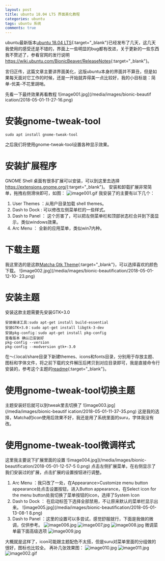 ```yaml
---
layout: post
title: ubuntu 18.04 LTS 界面美化教程
categories: ubuntu
tags: ubuntu 系统
comments: true
---
```



ubuntu最新版本[ubuntu 18.04 LTS](https://www.ubuntu.com/download/desktop){:target="_blank"}已经发布了几天，这几天我使用的感受还是不错的，界面上一些明显的bug都有改进，关于更新的一些东西我不赘述了，参看官网的发行说明<https://wiki.ubuntu.com/BionicBeaver/ReleaseNotes>{:target="_blank"}。

言归正传，这篇文章主要讲界面美化，这版ubuntu本身的界面并不算丑，但是如果每天面对它工作的时候，还是一开始就弄得美一点比较好，我的小目标是：简单-优美-不花里胡哨。

先看一下最终效果再看教程
![image001.jpg](/media/images/bionic-beautif
ication/2018-05-01-11-27-16.png)

# 安装gnome-tweak-tool
```shell
sudo apt install gnome-tweak-tool
```
之后我们将使用gnome-tweak-tool设置各种显示效果。

# 安装扩展程序
GNOME Shell 桌面有很多扩展可以安装，可以到这里去选择<https://extensions.gnome.org/>{:target="_blank"}。
安装和卸载扩展非常简单，拖拽右侧滑块即可，如图：
![image001.gif](/media/images/bionic-beautification/2018-05-01-12-41.gif)
我安装了的主要有以下几个：
1. User Themes ：从用户目录加载 shell themes。
2. Dash to Dock : 可以修改左侧菜单栏的一些样式。
3. Dash to Panel ： 这个厉害了，可以把左侧菜单栏和顶部状态栏合并到下面显示，类似windows效果。
4. Arc Menu ： 全新的应用菜单，类似win7内种。

# 下载主题
我这里选的是这款[Matcha Gtk Theme](https://www.gnome-look.org/p/1187179/){:target="_blank"}，可以选择喜欢的颜色下载。
![image002.jpg](/media/images/bionic-beautification/2018-05-01-12-10-
23.png)

# 安装主题
安装这款主题需要先安装GTK+3.0
  ```shell
  安装编译工具:sudo apt-get install build-essential
  安装GTK+3.0：sudo apt-get install libgtk-3-dev
  安装pkg-config：sudo apt-get install pkg-config
  查看版本 确认已安装好
  pkg-config --version
  pkg-config --modversion gtk+-3.0
  ```
在～/.local/share目录下新建themes、icons和fonts目录，分别用于存放主题、图标和字体文件，将之前下载的文件解压后拷贝到对应目录即可，我是直接命令行安装的，参考这个主题的[readme](https://github.com/vinceliuice/matcha){:target="_blank"}。

# 使用gnome-tweak-tool切换主题
主题安装好后就可以到tweak里去切换了
![image003.jpg](/media/images/bionic-beautif
ication/2018-05-01-11-37-35.png)
这是我的选择，Matcha的icon使用后效果不好，我还是用了系统里面的suru，字体我没有改。

# 使用gnome-tweak-tool微调样式
这里我主要说下扩展里面的设置
![image004.jpg](/media/images/bionic-beautification/2018-05-01-12-57-5
0.png)
点击左侧扩展菜单，在右侧显示了我们安装过的扩展，点击扩展的设置按钮进行调整。
1. Arc Menu ：我只改了一处，在Appearance>Customize menu button appearance处点击设置按钮，进入Button appearance，在Select icon for the menu button处我切换了菜单按钮的icon，选择了System Icon
2. Dash to Dock ： 在启动标签下选择全部禁用，不让原来默认的菜单栏显示出来。
![image005.jpg](/media/images/bionic-beautification/2018-05-01-13-08-1
8.png)
3. Dash to Panel ：这里的设置可以多尝试，感觉舒服就行，下面是我做的微调，仅供参考。
![image006.jpg](/media/images/bionic-beautification/2018-05-01-13-13-45.png)
![image007.jpg](/media/images/bionic-beautification/2018-05-01-13-14-05.png)
![image008.jpg](/media/images/bionic-beautification/2018-05-01-13-14-41.png)
微调菜单最下面高级选项
![image009.jpg](/media/images/bionic-beautification/2018-05-01-13-15-37.png)


大概就是这样了，icon可能跟主题配色不太搭，但是suru对菜单里面的分组做的很好，图标也比较全。
再补几张效果图：
![image010.jpg](/media/images/bionic-beautification/2018-05-01-13-28-42.png)
![image011.jpg](/media/images/bionic-beautification/2018-05-01-13-29-08.png)
![image002.gif](/media/images/bionic-beautification/2018-05-01-13-31.gif)

